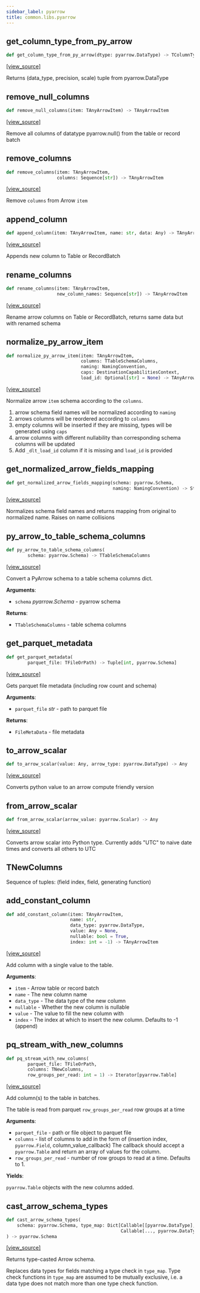```yaml
---
sidebar_label: pyarrow
title: common.libs.pyarrow
---
```


## get\_column\_type\_from\_py\_arrow

```python
def get_column_type_from_py_arrow(dtype: pyarrow.DataType) -> TColumnType
```

[[view_source]](https://github.com/dlt-hub/dlt/blob/9857029af018a582dd24da4070562f58bb7e9fc5/dlt/common/libs/pyarrow.py#L125)

Returns (data_type, precision, scale) tuple from pyarrow.DataType

## remove\_null\_columns

```python
def remove_null_columns(item: TAnyArrowItem) -> TAnyArrowItem
```

[[view_source]](https://github.com/dlt-hub/dlt/blob/9857029af018a582dd24da4070562f58bb7e9fc5/dlt/common/libs/pyarrow.py#L173)

Remove all columns of datatype pyarrow.null() from the table or record batch

## remove\_columns

```python
def remove_columns(item: TAnyArrowItem,
                   columns: Sequence[str]) -> TAnyArrowItem
```

[[view_source]](https://github.com/dlt-hub/dlt/blob/9857029af018a582dd24da4070562f58bb7e9fc5/dlt/common/libs/pyarrow.py#L180)

Remove `columns` from Arrow `item`

## append\_column

```python
def append_column(item: TAnyArrowItem, name: str, data: Any) -> TAnyArrowItem
```

[[view_source]](https://github.com/dlt-hub/dlt/blob/9857029af018a582dd24da4070562f58bb7e9fc5/dlt/common/libs/pyarrow.py#L194)

Appends new column to Table or RecordBatch

## rename\_columns

```python
def rename_columns(item: TAnyArrowItem,
                   new_column_names: Sequence[str]) -> TAnyArrowItem
```

[[view_source]](https://github.com/dlt-hub/dlt/blob/9857029af018a582dd24da4070562f58bb7e9fc5/dlt/common/libs/pyarrow.py#L207)

Rename arrow columns on Table or RecordBatch, returns same data but with renamed schema

## normalize\_py\_arrow\_item

```python
def normalize_py_arrow_item(item: TAnyArrowItem,
                            columns: TTableSchemaColumns,
                            naming: NamingConvention,
                            caps: DestinationCapabilitiesContext,
                            load_id: Optional[str] = None) -> TAnyArrowItem
```

[[view_source]](https://github.com/dlt-hub/dlt/blob/9857029af018a582dd24da4070562f58bb7e9fc5/dlt/common/libs/pyarrow.py#L280)

Normalize arrow `item` schema according to the `columns`.

1. arrow schema field names will be normalized according to `naming`
2. arrows columns will be reordered according to `columns`
3. empty columns will be inserted if they are missing, types will be generated using `caps`
4. arrow columns with different nullability than corresponding schema columns will be updated
5. Add `_dlt_load_id` column if it is missing and `load_id` is provided

## get\_normalized\_arrow\_fields\_mapping

```python
def get_normalized_arrow_fields_mapping(schema: pyarrow.Schema,
                                        naming: NamingConvention) -> StrStr
```

[[view_source]](https://github.com/dlt-hub/dlt/blob/9857029af018a582dd24da4070562f58bb7e9fc5/dlt/common/libs/pyarrow.py#L350)

Normalizes schema field names and returns mapping from original to normalized name. Raises on name collisions

## py\_arrow\_to\_table\_schema\_columns

```python
def py_arrow_to_table_schema_columns(
        schema: pyarrow.Schema) -> TTableSchemaColumns
```

[[view_source]](https://github.com/dlt-hub/dlt/blob/9857029af018a582dd24da4070562f58bb7e9fc5/dlt/common/libs/pyarrow.py#L364)

Convert a PyArrow schema to a table schema columns dict.

**Arguments**:

- `schema` _pyarrow.Schema_ - pyarrow schema
  

**Returns**:

- `TTableSchemaColumns` - table schema columns

## get\_parquet\_metadata

```python
def get_parquet_metadata(
        parquet_file: TFileOrPath) -> Tuple[int, pyarrow.Schema]
```

[[view_source]](https://github.com/dlt-hub/dlt/blob/9857029af018a582dd24da4070562f58bb7e9fc5/dlt/common/libs/pyarrow.py#L383)

Gets parquet file metadata (including row count and schema)

**Arguments**:

- `parquet_file` _str_ - path to parquet file
  

**Returns**:

- `FileMetaData` - file metadata

## to\_arrow\_scalar

```python
def to_arrow_scalar(value: Any, arrow_type: pyarrow.DataType) -> Any
```

[[view_source]](https://github.com/dlt-hub/dlt/blob/9857029af018a582dd24da4070562f58bb7e9fc5/dlt/common/libs/pyarrow.py#L400)

Converts python value to an arrow compute friendly version

## from\_arrow\_scalar

```python
def from_arrow_scalar(arrow_value: pyarrow.Scalar) -> Any
```

[[view_source]](https://github.com/dlt-hub/dlt/blob/9857029af018a582dd24da4070562f58bb7e9fc5/dlt/common/libs/pyarrow.py#L405)

Converts arrow scalar into Python type. Currently adds "UTC" to naive date times and converts all others to UTC

## TNewColumns

Sequence of tuples: (field index, field, generating function)

## add\_constant\_column

```python
def add_constant_column(item: TAnyArrowItem,
                        name: str,
                        data_type: pyarrow.DataType,
                        value: Any = None,
                        nullable: bool = True,
                        index: int = -1) -> TAnyArrowItem
```

[[view_source]](https://github.com/dlt-hub/dlt/blob/9857029af018a582dd24da4070562f58bb7e9fc5/dlt/common/libs/pyarrow.py#L422)

Add column with a single value to the table.

**Arguments**:

- `item` - Arrow table or record batch
- `name` - The new column name
- `data_type` - The data type of the new column
- `nullable` - Whether the new column is nullable
- `value` - The value to fill the new column with
- `index` - The index at which to insert the new column. Defaults to -1 (append)

## pq\_stream\_with\_new\_columns

```python
def pq_stream_with_new_columns(
        parquet_file: TFileOrPath,
        columns: TNewColumns,
        row_groups_per_read: int = 1) -> Iterator[pyarrow.Table]
```

[[view_source]](https://github.com/dlt-hub/dlt/blob/9857029af018a582dd24da4070562f58bb7e9fc5/dlt/common/libs/pyarrow.py#L446)

Add column(s) to the table in batches.

The table is read from parquet `row_groups_per_read` row groups at a time

**Arguments**:

- `parquet_file` - path or file object to parquet file
- `columns` - list of columns to add in the form of (insertion index, `pyarrow.Field`, column_value_callback)
  The callback should accept a `pyarrow.Table` and return an array of values for the column.
- `row_groups_per_read` - number of row groups to read at a time. Defaults to 1.
  

**Yields**:

  `pyarrow.Table` objects with the new columns added.

## cast\_arrow\_schema\_types

```python
def cast_arrow_schema_types(
    schema: pyarrow.Schema, type_map: Dict[Callable[[pyarrow.DataType], bool],
                                           Callable[..., pyarrow.DataType]]
) -> pyarrow.Schema
```

[[view_source]](https://github.com/dlt-hub/dlt/blob/9857029af018a582dd24da4070562f58bb7e9fc5/dlt/common/libs/pyarrow.py#L477)

Returns type-casted Arrow schema.

Replaces data types for fields matching a type check in `type_map`.
Type check functions in `type_map` are assumed to be mutually exclusive, i.e.
a data type does not match more than one type check function.

